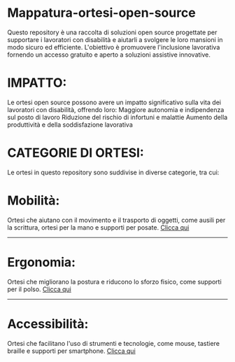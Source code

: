 # Mappatura-ortesi-open-source
Questo repository è una raccolta di soluzioni open source progettate per supportare i lavoratori con disabilità e aiutarli a svolgere le loro mansioni in modo sicuro ed efficiente. L'obiettivo è promuovere l'inclusione lavorativa fornendo un accesso gratuito e aperto a soluzioni assistive innovative. 

# IMPATTO:
Le ortesi open source possono avere un impatto significativo sulla vita dei lavoratori con disabilità, offrendo loro:
    Maggiore autonomia e indipendenza sul posto di lavoro
    Riduzione del rischio di infortuni e malattie
    Aumento della produttività e della soddisfazione lavorativa

# CATEGORIE DI ORTESI:

Le ortesi in questo repository sono suddivise in diverse categorie, tra cui:

  # Mobilità: 
  Ortesi che aiutano con il movimento e il trasporto di oggetti, come ausili per la scrittura, ortesi per la mano e supporti per posate.
  [Clicca qui](Ausili_per_la_mobilità)

  ---

  # Ergonomia:
  Ortesi che migliorano la postura e riducono lo sforzo fisico, come supporti per il polso.
  [Clicca qui](Ergonomia)

  ---

  # Accessibilità:
  Ortesi che facilitano l'uso di strumenti e tecnologie, come mouse, tastiere braille e supporti per smartphone.
  [Clicca qui](Accessibilità)

